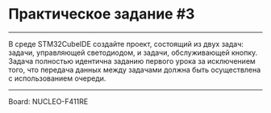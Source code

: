 # Практическое задание #3

---

В среде STM32CubeIDE создайте проект, состоящий из двух задач: задачи, управляющей светодиодом, и задачи, обслуживающей кнопку. Задача полностью идентична заданию первого урока за исключением того, что передача данных между задачами должна быть осуществлена с использованием очереди.

---

Board: NUCLEO-F411RE
